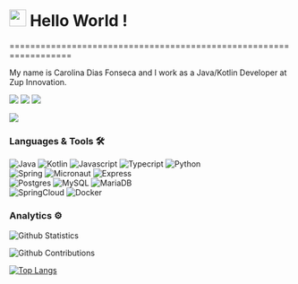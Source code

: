 
<h1><img src="https://emojis.slackmojis.com/emojis/images/1531849430/4246/blob-sunglasses.gif?1531849430" width="30"/> Hello World ! </h1>
==================================================================


My name is Carolina Dias Fonseca and I work as a Java/Kotlin Developer at Zup Innovation.

<p align="left">
<a href="https://www.linkedin.com/in/carolina-fonseca-681b0a7a/"><img src="https://img.shields.io/badge/-Carolina Fonseca-0077B5?style=flat&logo=Linkedin&logoColor=white"/></a>
<a href="https://twitter.com/diariodeumacdf"><img src="https://img.shields.io/badge/-@diariodeumacdf-%231DA1F2?style=flat&logo=twitter&logoColor=white"/></a>
<a href="https://dev.to/diariodeumacdf"><img src="https://img.shields.io/badge/-diariodeumacdf-%2312100E?style=flat&logo=dev.to&logoColor=white"/></a>
</p>

![](http://estruyf-github.azurewebsites.net/api/VisitorHit?user=caroldf07&repo=caroldf07&countColorcountColor&style=flat)

### Languages & Tools 🛠  
![Java](https://img.shields.io/badge/-Java-05122A?style=flat&color=green)&nbsp;![Kotlin](https://img.shields.io/badge/-Kotlin-05122A?style=flat&color=green)&nbsp;![Javascript](https://img.shields.io/badge/-Javascript-05122A?style=flat&color=green)&nbsp;![Typecript](https://img.shields.io/badge/-Typecript-05122A?style=flat&color=green)&nbsp;![Python](https://img.shields.io/badge/-Python-05122A?style=flat&color=green)&nbsp;  
![Spring](https://img.shields.io/badge/-Spring-05122A?style=flat&color=orange)&nbsp;![Micronaut](https://img.shields.io/badge/-Micronaut-05122A?style=flat&color=orange)&nbsp;![Express](https://img.shields.io/badge/-Express-05122A?style=flat&color=orange)&nbsp;  
![Postgres](https://img.shields.io/badge/-Postgres-05122A?style=flat&color=yellow)&nbsp;![MySQL](https://img.shields.io/badge/-MySQL-05122A?style=flat&color=yellow)&nbsp;![MariaDB](https://img.shields.io/badge/-MariaDB-05122A?style=flat&color=yellow)&nbsp;  
![SpringCloud](https://img.shields.io/badge/-SpringCloud-05122A?style=flat&color=blue)&nbsp;![Docker](https://img.shields.io/badge/-Docker-05122A?style=flat&color=blue)&nbsp;  


### Analytics ⚙️

![Github Statistics](https://github-readme-stats.vercel.app/api/?username=caroldf07&theme=radical&count_private=true&show_icons=true)

![Github Contributions](https://github-readme-streak-stats.herokuapp.com/?user=caroldf07&theme=radical&hide_border=true)

[![Top Langs](https://github-readme-stats.vercel.app/api/top-langs/?username=anuraghazra&layout=compact)](https://github.com/anuraghazra/github-readme-stats)
